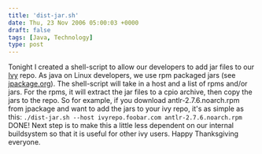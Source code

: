 ```yaml
---
title: 'dist-jar.sh'
date: Thu, 23 Nov 2006 05:00:03 +0000
draft: false
tags: [Java, Technology]
type: post
---
```


Tonight I created a shell-script to allow our developers to add jar files to our [Ivy](http://www.jayasoft.org/ivy) repo. As java on Linux developers, we use rpm packaged jars (see [jpackage.org](http://www.jpackage.org)). The shell-script will take in a host and a list of rpms and/or jars. For the rpms, it will extract the jar files to a cpio archive, then copy the jars to the repo. So for example, if you download antlr-2.7.6.noarch.rpm from jpackage and want to add the jars to your ivy repo, it's as simple as this: `./dist-jar.sh --host ivyrepo.foobar.com antlr-2.7.6.noarch.rpm` DONE! Next step is to make this a little less dependent on our internal buildsystem so that it is useful for other ivy users. Happy Thanksgiving everyone.